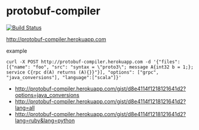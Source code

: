 # protobuf-compiler

[![Build Status](https://travis-ci.org/xuwei-k/protobuf-compiler.svg?branch=master)](https://travis-ci.org/xuwei-k/protobuf-compiler)

<http://protobuf-compiler.herokuapp.com>

example

```
curl -X POST http://protobuf-compiler.herokuapp.com -d '{"files": [{"name": "foo", "src": "syntax = \"proto3\"; message A{int32 b = 1;}; service C{rpc d(A) returns (A){}}"}], "options": ["grpc", "java_conversions"], "language":["scala"]}'
```

- <http://protobuf-compiler.herokuapp.com/gist/d8e4114f1218121641d2?options=java_conversions>
- <http://protobuf-compiler.herokuapp.com/gist/d8e4114f1218121641d2?lang=all>
- <http://protobuf-compiler.herokuapp.com/gist/d8e4114f1218121641d2?lang=ruby&lang=python>
